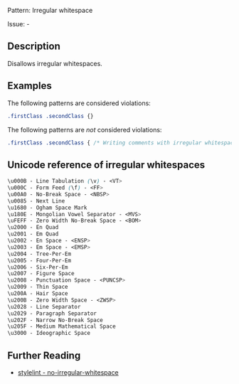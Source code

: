 Pattern: Irregular whitespace

Issue: -

## Description

Disallows irregular whitespaces.

## Examples

The following patterns are considered violations:

```css
.firstClass .secondClass {}
```

The following patterns are *not* considered violations:

```css
.firstClass .secondClass { /* Writing comments with irregular whitespaces */ }
```

## Unicode reference of irregular whitespaces

```css
\u000B - Line Tabulation (\v) - <VT>
\u000C - Form Feed (\f) - <FF>
\u00A0 - No-Break Space - <NBSP>
\u0085 - Next Line
\u1680 - Ogham Space Mark
\u180E - Mongolian Vowel Separator - <MVS>
\uFEFF - Zero Width No-Break Space - <BOM>
\u2000 - En Quad
\u2001 - Em Quad
\u2002 - En Space - <ENSP>
\u2003 - Em Space - <EMSP>
\u2004 - Tree-Per-Em
\u2005 - Four-Per-Em
\u2006 - Six-Per-Em
\u2007 - Figure Space
\u2008 - Punctuation Space - <PUNCSP>
\u2009 - Thin Space
\u200A - Hair Space
\u200B - Zero Width Space - <ZWSP>
\u2028 - Line Separator
\u2029 - Paragraph Separator
\u202F - Narrow No-Break Space
\u205F - Medium Mathematical Space
\u3000 - Ideographic Space
```

## Further Reading

* [stylelint - no-irregular-whitespace](https://stylelint.io/user-guide/rules/no-irregular-whitespace)